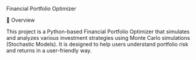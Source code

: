 Financial Portfolio Optimizer

📌 Overview


This project is a Python-based Financial Portfolio Optimizer that simulates and analyzes various investment strategies using Monte Carlo simulations (Stochastic Models). It is designed to help users understand portfolio risk and returns in a user-friendly way.